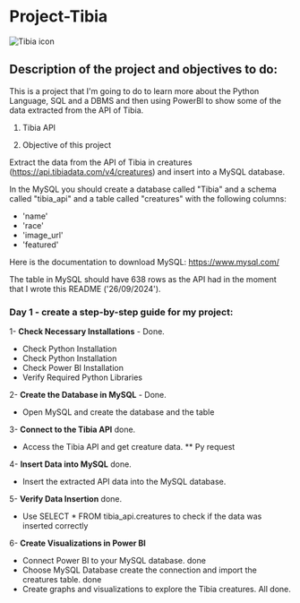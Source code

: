 # Project-Tibia

![Tibia icon](https://www.tibiawiki.com.br/images/7/76/Tibia_icon.png)


## Description of the project and objectives to do:

This is a project that I'm going to do to learn more about the Python Language, SQL and a DBMS and then using PowerBI to show some of the data extracted from the API of Tibia.

1. Tibia API

2. Objective of this project

Extract the data from the API of Tibia in creatures (https://api.tibiadata.com/v4/creatures) and insert into a MySQL database.

In the MySQL you should create a database called "Tibia" and a schema called "tibia_api" and a table called "creatures" with the following columns:

- 'name'
- 'race'
- 'image_url'
- 'featured'

Here is the documentation to download MySQL: https://www.mysql.com/

The table in MySQL should have 638 rows as the API had in the moment that I wrote this README ('26/09/2024'). 

### Day 1 - create a step-by-step guide for my project:

1- **Check Necessary Installations** - Done.
* Check Python Installation
* Check Python Installation
* Check Power BI Installation
* Verify Required Python Libraries

2- **Create the Database in MySQL** - Done.
*  Open MySQL and create the database and the table
  
3- **Connect to the Tibia API** done.
* Access the Tibia API and get creature data. ** Py request

4- **Insert Data into MySQL** done. 
* Insert the extracted API data into the MySQL database. 

5- **Verify Data Insertion** done.
* Use SELECT * FROM tibia_api.creatures to check if the data was inserted correctly

6- **Create Visualizations in Power BI**
* Connect Power BI to your MySQL database. done
* Choose MySQL Database create the connection and import the creatures table. done
* Create graphs and visualizations to explore the Tibia creatures. All done.
